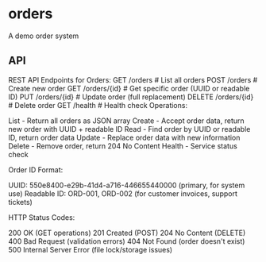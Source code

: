 # orders
A demo order system


## API

REST API Endpoints for Orders:
GET    /orders           # List all orders
POST   /orders           # Create new order
GET    /orders/{id}      # Get specific order (UUID or readable ID)
PUT    /orders/{id}      # Update order (full replacement)
DELETE /orders/{id}      # Delete order
GET    /health           # Health check
Operations:

List - Return all orders as JSON array
Create - Accept order data, return new order with UUID + readable ID
Read - Find order by UUID or readable ID, return order data
Update - Replace order data with new information
Delete - Remove order, return 204 No Content
Health - Service status check

Order ID Format:

UUID: 550e8400-e29b-41d4-a716-446655440000 (primary, for system use)
Readable ID: ORD-001, ORD-002 (for customer invoices, support tickets)

HTTP Status Codes:

200 OK (GET operations)
201 Created (POST)
204 No Content (DELETE)
400 Bad Request (validation errors)
404 Not Found (order doesn't exist)
500 Internal Server Error (file lock/storage issues)